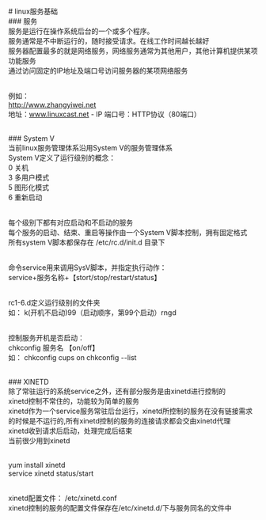 <br># linux服务基础
<br>### 服务
<br>服务是运行在操作系统后台的一个或多个程序。
<br>服务通常是不中断运行的，随时接受请求。在线工作时间越长越好
<br>服务器配置最多的就是网络服务，网络服务通常为其他用户，其他计算机提供某项功能服务
<br>通过访问固定的IP地址及端口号访问服务器的某项网络服务<br>

<br>例如：
<br>http://www.zhangyiwei.net
<br>地址：www.linuxcast.net - IP   端口号：HTTP协议（80端口）<br>

<br>### System V
<br>当前linux服务管理体系沿用System V的服务管理体系
<br>System V定义了运行级别的概念：
<br>0  关机
<br>3  多用户模式
<br>5  图形化模式
<br>6  重新启动<br>

<br>每个级别下都有对应启动和不启动的服务
<br>每个服务的启动、结束、重启等操作由一个System V脚本控制，拥有固定格式
<br>所有system V脚本都保存在 /etc/rc.d/init.d 目录下<br>

<br>命令service用来调用SysV脚本，并指定执行动作：
<br>service+服务名称+【stort/stop/restart/status】<br>

<br>rc1-6.d定义运行级别的文件夹
<br>如： k(开机不启动)99（启动顺序，第99个启动）rngd<br>

<br>控制服务开机是否启动：
<br>chkconfig 服务名 【on/off】
<br>如： chkconfig cups on      chkconfig --list<br>

<br>### XINETD
<br>除了常驻运行的系统service之外，还有部分服务是由xinetd进行控制的
<br>xinetd控制不常住的，功能较为简单的服务
<br>xinetd作为一个service服务常驻后台运行，xinetd所控制的服务在没有链接需求的时候是不运行的,所有xinetd控制的服务的连接请求都会交由xinetd代理
<br>xinetd收到请求后启动，处理完成后结束
<br>当前很少用到xinetd<br>

<br>yum install xinetd
<br>service xinetd status/start<br>

<br>xinetd配置文件： /etc/xinetd.conf
<br>xinetd控制的服务的配置文件保存在/etc/xinetd.d/下与服务同名的文件中
